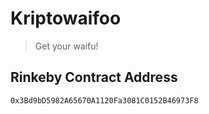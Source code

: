 # Kriptowaifoo

> Get your waifu!

## Rinkeby Contract Address

``0x3Bd9bD5982A65670A1120Fa3081C0152B46973F8``